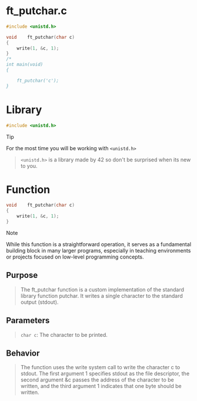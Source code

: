 # ft_putchar.c
```c
#include <unistd.h>

void	ft_putchar(char c)
{
	write(1, &c, 1);
}
/*
int	main(void)
{

	ft_putchar('c');
}
```
# Library
```c
#include <unistd.h>
```
> [!TIP]
> For the most time you will be working with `<unistd.h>`

> `<unistd.h>` is a library made by 42 so don't be surprised when its new to you.
# Function
```c
void	ft_putchar(char c)
{
	write(1, &c, 1);
}
```
> [!NOTE]
> While this function is a straightforward operation, it serves as a fundamental building block in many larger programs, especially in teaching environments or projects focused on low-level programming concepts.


## Purpose
> The ft_putchar function is a custom implementation of the standard library function putchar. It writes a single character to the standard output (stdout).
## Parameters
> `char c`: The character to be printed.
## Behavior
> The function uses the write system call to write the character c to stdout. The first argument 1 specifies stdout as the file descriptor, the second argument &c passes the address of the character to be written, and the third argument 1 indicates that one byte should be written.